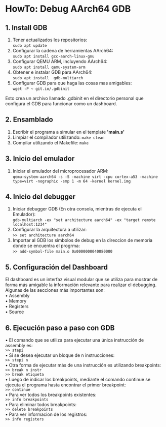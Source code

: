 # HowTo: Debug AArch64 GDB

## 1. Install GDB
1. Tener actualizados los repositorios:<br> `sudo apt update`
2. Configurar la cadena de herramientas AArch64:<br> 
    `sudo apt install gcc-aarch-linux-gnu`
3. Configurar QEMU ARM, incluyendo AArch64:<br>    `sudo apt install qemu-system-arm`
4. Obtener e instalar GDB para AArch64:<br> `sudo apt install  gdb-multiarch`
5. Configurar GDB para que haga las cosas mas amigables:<br> `wget -P ~ git.io/.gdbinit`

Esto crea un archivo llamado .gdbinit en el directorio personal que configura el GDB para funcionar como un dashboard.

## 2. Ensamblado
1. Escribir el programa a simular en el template **'main.s'**
2. Limpiar el compilador utilizando: `make clean `
3. Compilar utilizando el Makefile: `make`

## 3. Inicio del emulador
1. Iniciar el emulador del microprocesador ARM:<br>
`qemu-system-aarch64 -s -S -machine virt -cpu cortex-a53 -machine type=virt -nographic -smp 1 -m 64 -kernel kernel.img`

## 4. Inicio del debugger
1. Iniciar debugger GDB (En otra consola, mientras de ejecuta el Emulador):<br> `gdb-multiarch -ex "set architecture aarch64" -ex "target remote
localhost:1234"` 
2. Configurar la arquitectura a utilizar:<br> `>> set architecture aarch64`
3. Importar al GDB los simbolos de debug en la direccion de memoria donde se encuentra el progrma:<br> `>> add-symbol-file main.o 0x0000000040080000`

## 5. Configuración del Dashboard
El dashboard es un interfaz visual modular que se utiliza para mostrar de forma
más amigable la información relevante para realizar el debugging. Algunas de
las secciones más importantes son:<br>
• Assembly<br>
• Memory<br>
• Registers<br>
• Source<br>
## 6. Ejecución paso a paso con GDB
• El comando que se utiliza para ejecutar una única instrucción de assembly
es:<br> 
`>> stepi`<br>
• Si se desea ejecutar un bloque de n instrucciones:<br>
`>> stepi n`<br>
• Otra forma de ejecutar más de una instrucción es utilizando breakpoints:<br>
`>> break n instr`<br>
`>> break etiqueta`<br>
• Luego de indicar los breakpoints, mediante el comando continue se ejecuta
el programa hasta encontrar el primer breakpoint:<br>
`>> continue`<br>
• Para ver todos los breakpoints existentes:<br>
`>> info breakpoints`<br>
• Para eliminar todos breakpoints:<br>
`>> delete breakpoints`<br>
• Para ver informacion de los registros:<br>
`>> info registers`<br>